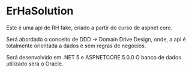 # ErHaSolution
Este é uma api de RH fake, criado a partir do curso de aspnet core.

Será abordado o conceito de DDD -> Domain Drive Design, onde, a api é totalmente orientada a dados e sem regras de negócios.

Será desenvolvido em .NET 5 e ASPNETCORE 5.0.0
O banco de dados utilizado sera o Oracle.
